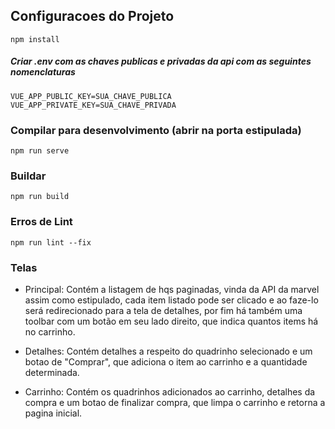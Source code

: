 

## Configuracoes do Projeto
```
npm install
```

##### Criar .env com as chaves publicas e privadas da api com as seguintes nomenclaturas
```
VUE_APP_PUBLIC_KEY=SUA_CHAVE_PUBLICA
VUE_APP_PRIVATE_KEY=SUA_CHAVE_PRIVADA
```

### Compilar para desenvolvimento (abrir na porta estipulada)
```
npm run serve
```

### Buildar
```
npm run build
```

### Erros de Lint
```
npm run lint --fix
```

### Telas

- Principal: Contém a listagem de hqs paginadas, vinda da API da marvel assim como estipulado,
  cada item listado pode ser clicado e ao faze-lo será redirecionado para a tela de detalhes, por fim
  há também uma toolbar com um botão em seu lado direito, que indica quantos items há no carrinho.

- Detalhes: Contém detalhes a respeito do quadrinho selecionado e um botao de "Comprar", que adiciona o item
ao carrinho e a quantidade determinada.

- Carrinho: Contém os quadrinhos adicionados ao carrinho, detalhes da compra e um botao de finalizar compra,
que limpa o carrinho e retorna a pagina inicial.
